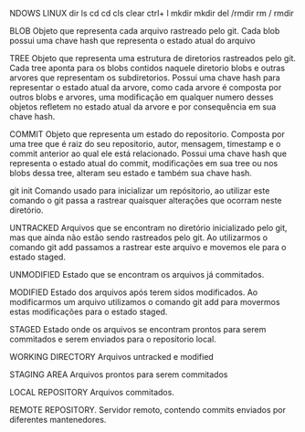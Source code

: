 
NDOWS 	LINUX
dir		ls
cd		cd
cls		clear	ctrl+ l
mkdir		mkdir
del /rmdir	rm / rmdir


BLOB
Objeto que representa cada arquivo rastreado pelo git. Cada blob possui uma chave hash que representa o estado atual do arquivo

TREE
Objeto que representa uma estrutura de diretorios rastreados pelo git. Cada tree aponta para os blobs contidos naquele diretorio blobs e outras arvores que representam os subdiretorios. Possui uma chave hash para representar o estado atual da arvore, como cada arvore é composta por outros blobs e arvores, uma modificação em qualquer numero desses objetos refletem no estado atual da arvore e por consequência em sua chave hash.

COMMIT
Objeto que representa um estado do repositorio. Composta por uma tree que é raiz do seu repositorio, autor, mensagem, timestamp e o commit anterior ao qual ele está relacionado. Possui uma chave hash que representa o estado atual do commit, modificações em sua tree ou nos blobs dessa tree, alteram seu estado e também sua chave hash.

git init
Comando usado para inicializar um repósitorio, ao utilizar este comando o git passa a rastrear quaisquer alterações que ocorram neste diretório.

UNTRACKED
Arquivos que se encontram no diretório inicializado pelo git, mas que ainda não estão sendo rastreados pelo git.
Ao utilizarmos o comando git add passamos a rastrear este arquivo e movemos ele para o estado staged.

UNMODIFIED
Estado que se encontram os arquivos já commitados.

MODIFIED
Estado dos arquivos após terem sidos modificados. Ao modificarmos um arquivo utilizamos o comando git add para movermos estas modificações para o estado staged.

STAGED
Estado onde os arquivos se encontram prontos para serem commitados e serem enviados para o repositorio local.


WORKING DIRECTORY
Arquivos untracked e modified

STAGING AREA
Arquivos prontos para serem commitados

LOCAL REPOSITORY
Arquivos commitados.

REMOTE REPOSITORY.
Servidor remoto, contendo commits enviados por diferentes mantenedores.


